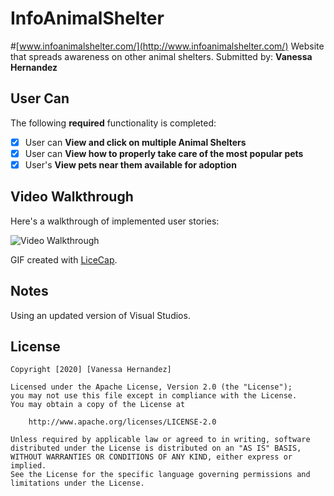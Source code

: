 # InfoAnimalShelter 
#[www.infoanimalshelter.com/](http://www.infoanimalshelter.com/)
Website that spreads awareness on other animal shelters.
Submitted by: **Vanessa Hernandez**
## User Can

The following **required** functionality is completed:

* [x] User can **View and click on multiple Animal Shelters**
* [x] User can **View how to properly take care of the most popular pets**
* [x] User's **View pets near them available for adoption** 

## Video Walkthrough

Here's a walkthrough of implemented user stories:

<img src='Demo.gif' title='Video Walkthrough' width='' alt='Video Walkthrough' />

GIF created with [LiceCap](http://www.cockos.com/licecap/).

## Notes

Using an updated version of Visual Studios.

## License

    Copyright [2020] [Vanessa Hernandez]

    Licensed under the Apache License, Version 2.0 (the "License");
    you may not use this file except in compliance with the License.
    You may obtain a copy of the License at

        http://www.apache.org/licenses/LICENSE-2.0

    Unless required by applicable law or agreed to in writing, software
    distributed under the License is distributed on an "AS IS" BASIS,
    WITHOUT WARRANTIES OR CONDITIONS OF ANY KIND, either express or implied.
    See the License for the specific language governing permissions and
    limitations under the License.
